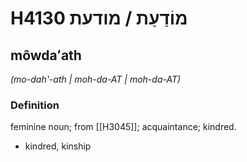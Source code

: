 # H4130 מוֹדַעַת / מודעת

## môwdaʻath

_(mo-dah'-ath | moh-da-AT | moh-da-AT)_

### Definition

feminine noun; from [[H3045]]; acquaintance; kindred.

- kindred, kinship

